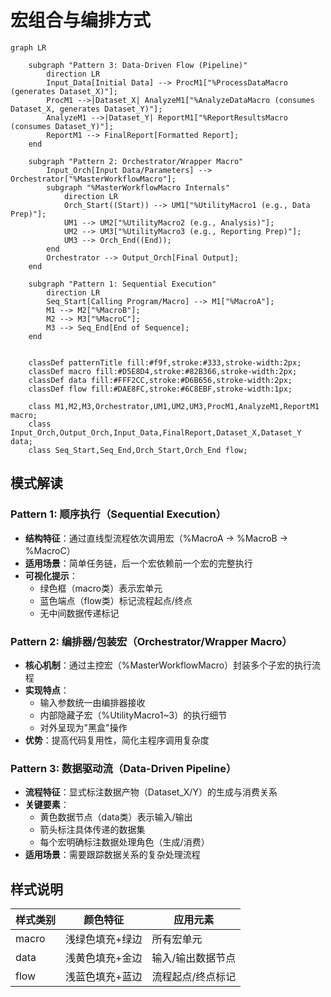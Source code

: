 

# 宏组合与编排方式

```mermaid
graph LR

    subgraph "Pattern 3: Data-Driven Flow (Pipeline)"
        direction LR
        Input_Data[Initial Data] --> ProcM1["%ProcessDataMacro (generates Dataset_X)"];
        ProcM1 -->|Dataset_X| AnalyzeM1["%AnalyzeDataMacro (consumes Dataset_X, generates Dataset_Y)"];
        AnalyzeM1 -->|Dataset_Y| ReportM1["%ReportResultsMacro (consumes Dataset_Y)"];
        ReportM1 --> FinalReport[Formatted Report];
    end

    subgraph "Pattern 2: Orchestrator/Wrapper Macro"
        Input_Orch[Input Data/Parameters] --> Orchestrator["%MasterWorkflowMacro"];
        subgraph "%MasterWorkflowMacro Internals"
            direction LR
            Orch_Start((Start)) --> UM1["%UtilityMacro1 (e.g., Data Prep)"];
            UM1 --> UM2["%UtilityMacro2 (e.g., Analysis)"];
            UM2 --> UM3["%UtilityMacro3 (e.g., Reporting Prep)"];
            UM3 --> Orch_End((End));
        end
        Orchestrator --> Output_Orch[Final Output];
    end

    subgraph "Pattern 1: Sequential Execution"
        direction LR
        Seq_Start[Calling Program/Macro] --> M1["%MacroA"];
        M1 --> M2["%MacroB"];
        M2 --> M3["%MacroC"];
        M3 --> Seq_End[End of Sequence];
    end


    classDef patternTitle fill:#f9f,stroke:#333,stroke-width:2px;
    classDef macro fill:#D5E8D4,stroke:#82B366,stroke-width:2px;
    classDef data fill:#FFF2CC,stroke:#D6B656,stroke-width:2px;
    classDef flow fill:#DAE8FC,stroke:#6C8EBF,stroke-width:1px;

    class M1,M2,M3,Orchestrator,UM1,UM2,UM3,ProcM1,AnalyzeM1,ReportM1 macro;
    class Input_Orch,Output_Orch,Input_Data,FinalReport,Dataset_X,Dataset_Y data;
    class Seq_Start,Seq_End,Orch_Start,Orch_End flow;
```

## 模式解读

### Pattern 1: 顺序执行（Sequential Execution）
- **结构特征**：通过直线型流程依次调用宏（%MacroA → %MacroB → %MacroC）
- **适用场景**：简单任务链，后一个宏依赖前一个宏的完整执行
- **可视化提示**：
  - 绿色框（macro类）表示宏单元
  - 蓝色端点（flow类）标记流程起点/终点
  - 无中间数据传递标记

### Pattern 2: 编排器/包装宏（Orchestrator/Wrapper Macro）
- **核心机制**：通过主控宏（%MasterWorkflowMacro）封装多个子宏的执行流程
- **实现特点**：
  - 输入参数统一由编排器接收
  - 内部隐藏子宏（%UtilityMacro1~3）的执行细节
  - 对外呈现为"黑盒"操作
- **优势**：提高代码复用性，简化主程序调用复杂度

### Pattern 3: 数据驱动流（Data-Driven Pipeline）
- **流程特征**：显式标注数据产物（Dataset_X/Y）的生成与消费关系
- **关键要素**：
  - 黄色数据节点（data类）表示输入/输出
  - 箭头标注具体传递的数据集
  - 每个宏明确标注数据处理角色（生成/消费）
- **适用场景**：需要跟踪数据关系的复杂处理流程

## 样式说明
| 样式类别     | 颜色特征                 | 应用元素               |
|--------------|--------------------------|------------------------|
| macro        | 浅绿色填充+绿边         | 所有宏单元             |
| data         | 浅黄色填充+金边         | 输入/输出数据节点      |
| flow         | 浅蓝色填充+蓝边         | 流程起点/终点标记      |